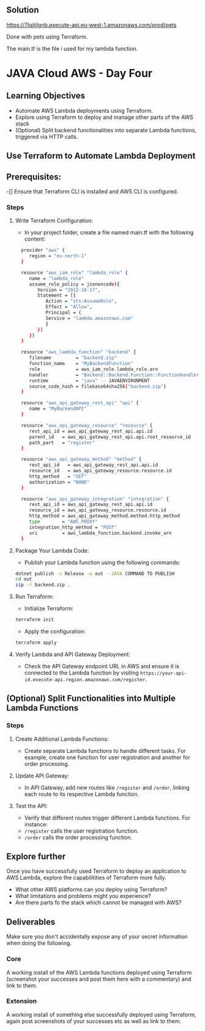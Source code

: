 ## Solution



https://7lqjtjlgnb.execute-api.eu-west-1.amazonaws.com/prod/pets

Done with pets using Terraform.

The main.tf is the file i used for my lambda function.


# JAVA Cloud AWS - Day Four

## Learning Objectives
   - Automate AWS Lambda deployments using Terraform.
   - Explore using Terraform to deploy and manage other parts of the AWS stack
   - (Optional) Split backend functionalities into separate Lambda functions, triggered via HTTP calls.


## Use Terraform to Automate Lambda Deployment
## Prerequisites:
   -[] Ensure that Terraform CLI is installed and AWS CLI is configured.
### Steps
1. Write Terraform Configuration:
    - In your project folder, create a file named main.tf with the following content:
    ```bash
      provider "aws" {
         region = "eu-north-1"
      }

      resource "aws_iam_role" "lambda_role" {
         name = "lambda_role"
         assume_role_policy = jsonencode({
            Version = "2012-10-17",
            Statement = [{
               Action = "sts:AssumeRole",
               Effect = "Allow",
               Principal = {
               Service = "lambda.amazonaws.com"
               }
            }]
         })
      }

      resource "aws_lambda_function" "backend" {
         filename         = "backend.zip"
         function_name    = "MyBackendFunction"
         role             = aws_iam_role.lambda_role.arn
         handler          = "Backend::Backend.Function::FunctionHandler"
         runtime          = "java" -- JAVAENVIRONMENT
         source_code_hash = filebase64sha256("backend.zip")
      }

      resource "aws_api_gateway_rest_api" "api" {
         name = "MyBackendAPI"
      }

      resource "aws_api_gateway_resource" "resource" {
         rest_api_id = aws_api_gateway_rest_api.api.id
         parent_id   = aws_api_gateway_rest_api.api.root_resource_id
         path_part   = "register"
      }

      resource "aws_api_gateway_method" "method" {
         rest_api_id   = aws_api_gateway_rest_api.api.id
         resource_id   = aws_api_gateway_resource.resource.id
         http_method   = "GET"
         authorization = "NONE"
      }

      resource "aws_api_gateway_integration" "integration" {
         rest_api_id = aws_api_gateway_rest_api.api.id
         resource_id = aws_api_gateway_resource.resource.id
         http_method = aws_api_gateway_method.method.http_method
         type        = "AWS_PROXY"
         integration_http_method = "POST"
         uri         = aws_lambda_function.backend.invoke_arn
      }
   ```

2. Package Your Lambda Code:
   - Publish your Lambda function using the following commands:
   ```bash
   dotnet publish -c Release -o out --JAVA COMMAND TO PUBLISH
   cd out
   zip -r backend.zip .

   ```

3. Run Terraform:
   - Initialize Terraform:
   ```bash
   terraform init
   ```
   - Apply the configuration:
   ```bash
   terraform apply
   ```
4. Verify Lambda and API Gateway Deployment:
   - Check the API Gateway endpoint URL in AWS and ensure it is connected to the Lambda function by visiting `https://your-api-id.execute-api.region.amazonaws.com/register`.

## (Optional) Split Functionalities into Multiple Lambda Functions
### Steps

1. Create Additional Lambda Functions:
   - Create separate Lambda functions to handle different tasks. For example, create one function for user registration and another for order processing.

2. Update API Gateway:
   - In API Gateway, add new routes like `/register` and `/order`, linking each route to its respective Lambda function.

3. Test the API:
   - Verify that different routes trigger different Lambda functions. For instance:
   - `/register` calls the user registration function.
   - `/order` calls the order processing function.

## Explore further

Once you have successfully used Terraform to deploy an application to AWS Lambda, explore the capabilitities of Terraform more fully.
  - What other AWS platforms can you deploy using Terraform?
  - What limitations and problems might you experience?
  - Are there parts fo the stack which cannot be managed with AWS?

## Deliverables

Make sure you don't accidentally expose any of your secret information when doing the following.

### Core

A working install of the AWS Lambda functions deployed using Terraform (screenshot your successes and post them here with a commentary) and link to them.

### Extension

A working install of something else successfully deployed using Terraform, again post screenshots of your successes etc as well as link to them.
